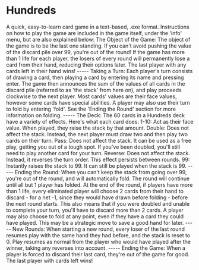 # Hundreds
A quick, easy-to-learn card game in a text-based, .exe format.
Instructions on how to play the game are included in the game itself, under the 'info' menu, but are also explained below:
            The Object of the Game:
                The object of the game is to be the last one standing. If you can't avoid
            pushing the value of the discard pile over 99, you're out of the round!
            If the game has more than 1 life for each player, the losers of every round
            will permanently lose a card from their hand, reducing their options later.
            The last player with any cards left in their hand wins!
            -----
            Taking a Turn:
                Each player's turn consists of drawing a card, then playing a card by
            entering its name and pressing enter. The game then announces the sum of the
            values of all cards in the discard pile (referred to as 'the stack' from here
            on), and play proceeds clockwise to the next player. Most cards' values are
            their face values, however some cards have special abilities.
                A player may also use their turn to fold by entering 'fold'. See the
            'Ending the Round' section for more information on folding.
            -----
            The Deck:
                The 60 cards in a Hundreds deck have a variety of effects. Here's what each
            card does:
            1-10:    Act as their face value. When played, they raise the stack by that
                     amount.
            Double:  Does not affect the stack. Instead, the next player must draw two and
                     then play two cards on their turn.
            Pass:    Does not affect the stack. It can be used as a free play, getting you
                     out of a tough spot. If you've been doubled, you'll still need to play
                     another card for your turn.
            Reverse: Does not affect the stack. Instead, it reverses the turn order. This
                     effect persists between rounds.
            99:      Instantly raises the stack to 99. It can still be played when the stack
                     is 99.
            -----
            Ending the Round:
                When you can't keep the stack from going over 99, you're out of the round,
            and will automatically fold. The round will continue until all but 1 player has
            folded. At the end of the round, if players have more than 1 life, every
            eliminated player will choose 2 cards from their hand to discard - for a net -1,
            since they would have drawn before folding - before the next round starts. This
            also means that if you were doubled and unable to complete your turn, you'll
            have to discard more than 2 cards.
                A player may also choose to fold at any point, even if they have a card they
            could have played. This may be a strategic move to save a good hand for later.
            -----
            New Rounds:
                When starting a new round, every loser of the last round resumes play with
            the same hand they had before, and the stack is reset to 0. Play resumes as
            normal from the player who would have played after the winner, taking any
            reverses into account.
            -----
            Ending the Game:
                When a player is forced to discard their last card, they're out of the game
            for good. The last player with cards left wins!
